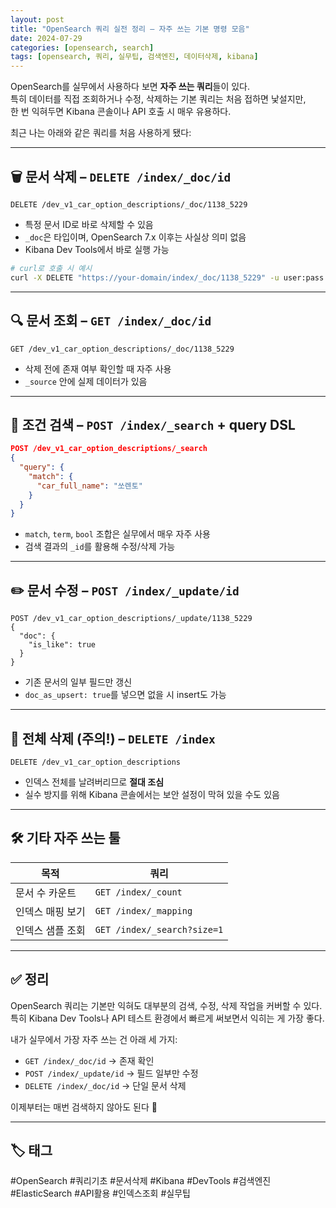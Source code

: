 ```yaml
---
layout: post
title: "OpenSearch 쿼리 실전 정리 – 자주 쓰는 기본 명령 모음"
date: 2024-07-29
categories: [opensearch, search]
tags: [opensearch, 쿼리, 실무팁, 검색엔진, 데이터삭제, kibana]
---
```


OpenSearch를 실무에서 사용하다 보면 **자주 쓰는 쿼리**들이 있다.  
특히 데이터를 직접 조회하거나 수정, 삭제하는 기본 쿼리는 처음 접하면 낯설지만,  
한 번 익혀두면 Kibana 콘솔이나 API 호출 시 매우 유용하다.

최근 나는 아래와 같은 쿼리를 처음 사용하게 됐다:

---

## 🗑️ 문서 삭제 – `DELETE /index/_doc/id`

```http
DELETE /dev_v1_car_option_descriptions/_doc/1138_5229
```

- 특정 문서 ID로 바로 삭제할 수 있음
- `_doc`은 타입이며, OpenSearch 7.x 이후는 사실상 의미 없음
- Kibana Dev Tools에서 바로 실행 가능

```bash
# curl로 호출 시 예시
curl -X DELETE "https://your-domain/index/_doc/1138_5229" -u user:pass
```

---

## 🔍 문서 조회 – `GET /index/_doc/id`

```http
GET /dev_v1_car_option_descriptions/_doc/1138_5229
```

- 삭제 전에 존재 여부 확인할 때 자주 사용
- `_source` 안에 실제 데이터가 있음

---

## 🔎 조건 검색 – `POST /index/_search` + query DSL

```json
POST /dev_v1_car_option_descriptions/_search
{
  "query": {
    "match": {
      "car_full_name": "쏘렌토"
    }
  }
}
```

- `match`, `term`, `bool` 조합은 실무에서 매우 자주 사용
- 검색 결과의 `_id`를 활용해 수정/삭제 가능

---

## ✏️ 문서 수정 – `POST /index/_update/id`

```http
POST /dev_v1_car_option_descriptions/_update/1138_5229
{
  "doc": {
    "is_like": true
  }
}
```

- 기존 문서의 일부 필드만 갱신
- `doc_as_upsert: true`를 넣으면 없을 시 insert도 가능

---

## 🧹 전체 삭제 (주의!) – `DELETE /index`

```http
DELETE /dev_v1_car_option_descriptions
```

- 인덱스 전체를 날려버리므로 **절대 조심**
- 실수 방지를 위해 Kibana 콘솔에서는 보안 설정이 막혀 있을 수도 있음

---

## 🛠 기타 자주 쓰는 툴

| 목적 | 쿼리 |
|------|------|
| 문서 수 카운트 | `GET /index/_count` |
| 인덱스 매핑 보기 | `GET /index/_mapping` |
| 인덱스 샘플 조회 | `GET /index/_search?size=1` |

---

## ✅ 정리

OpenSearch 쿼리는 기본만 익혀도 대부분의 검색, 수정, 삭제 작업을 커버할 수 있다.  
특히 Kibana Dev Tools나 API 테스트 환경에서 빠르게 써보면서 익히는 게 가장 좋다.

내가 실무에서 가장 자주 쓰는 건 아래 세 가지:

- `GET /index/_doc/id` → 존재 확인
- `POST /index/_update/id` → 필드 일부만 수정
- `DELETE /index/_doc/id` → 단일 문서 삭제

이제부터는 매번 검색하지 않아도 된다 🙂

---

## 🏷️ 태그
#OpenSearch #쿼리기초 #문서삭제 #Kibana #DevTools #검색엔진 #ElasticSearch #API활용 #인덱스조회 #실무팁
